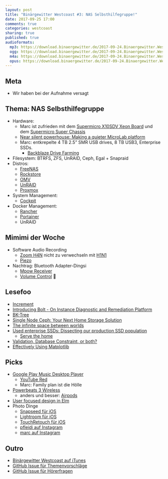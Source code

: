 ```yaml
---
layout: post
title: "Binärgewitter Westcoast #3: NAS Selbsthilfegruppe!"
date: 2017-09-25 17:00
comments: true
categories: westcoast
sharing: true
published: true
audioformats:
  mp3: https://download.binaergewitter.de/2017-09-24.Binaergewitter.Westcoast.3.mp3
  ogg: https://download.binaergewitter.de/2017-09-24.Binaergewitter.Westcoast.3.ogg
  m4a: https://download.binaergewitter.de/2017-09-24.Binaergewitter.Westcoast.3.m4a
  opus: https://download.binaergewitter.de/2017-09-24.Binaergewitter.Westcoast.3.opus
---
```


## Meta
- Wir haben bei der Aufnahme versagt
## Thema: NAS Selbsthilfegruppe
- Hardware:
  - Marc ist zufrieden mit dem [Supermicro X10SDV Xeon Board](http://www.supermicro.com/products/motherboard/Xeon/D/X10SDV-4C-TLN4F.cfm) und dem [Supermicro Super Chassis](https://www.supermicro.com/products/chassis/tower/721/SC721TQ-250B)
  - [Near silent powerhouse: Making a quieter MicroLab platform](https://www.servethehome.com/near-silent-powerhouse-making-a-quieter-microlab-platform/)
  - Marc: entkrepelte 4 TB 2.5” SMR USB drives, 8 TB USB3, Enterprise SSDs.
    - [Backblaze Drive Farming](https://www.backblaze.com/blog/backblaze_drive_farming/)
- Filesystem: BTRFS, ZFS, UnRAID, Ceph, Egal + Snapraid
- Distros:
  - [FreeNAS](http://www.freenas.org)
  - [Rockstore](http://www.rockstor.com/)
  - [OMV](http://www.openmediavault.org)
  - [UnRAID](https://lime-technology.com/)
  - [Proxmox](https://www.proxmox.com)
- System Management:
  - [Cockpit](http://cockpit-project.org)
- Docker Management:
  - [Rancher](http://rancher.com/)
  - [Portainer](http://portainer.io/)
  - UnRAID

## Mimimi der Woche
- Software Audio Recording
  - [Zoom H4N](http://amazon.de/dp/B01HQ3MIHQ?tag=pfleidi-21) nicht zu verwechseln mit [H1N1](https://en.wikipedia.org/wiki/Influenza_A_virus_subtype_H1N1)
  - [Piezo](https://rogueamoeba.com/piezo/)
- Nachtrag: Bluetooth Adapter-Dingsi
  - [Mpow Receiver](https://www.amazon.com/gp/product/B06XFS4HD1)
  - [Volume Control](https://www.amazon.com/gp/product/B00001P4XH) 🙈

## Lesefoo
- [Increment](https://increment.com/)
- [Introducing Bolt - On Instance Diagnostic and Remediation Platform](https://medium.com/netflix-techblog/introducing-bolt-on-instance-diagnostic-and-remediation-platform-176651b55505)
- [BK-Tree](http://signal-to-noise.xyz/post/bk-tree/)
- [Single Node Ceph: Your Next Home Storage Solution](https://aesospadez.com/single-node-ceph-cluster-your-home-storage-solution/)
- [The infinite space between worlds](https://blog.codinghorror.com/the-infinite-space-between-words/)
- [Used enterprise SSDs: Dissecting our production SSD population](https://www.servethehome.com/used-enterprise-ssds-dissecting-our-production-ssd-population/)
  - [Serve the home](http://www.servethehome.com)
- [Validation, Database Constraint, or both?](https://robots.thoughtbot.com/validation-database-constraint-or-both)
- [Effectively Using Matplotlib](http://pbpython.com/effective-matplotlib.html)

## Picks
- [Google Play Music Desktop Player](https://www.googleplaymusicdesktopplayer.com/)
  - [YouTube Red](https://www.youtube.com/red)
  - Marc: Family plan ist die Hölle
- [Powerbeats 3 Wireless](https://www.beatsbydre.com/earphones/powerbeats3-wireless)
  - anders und besser: [Airpods](https://www.apple.com/airpods/)
- [User focused design in Elm](https://www.youtube.com/watch?v=oYk8CKH7OhE)
- Photo Dinge
  - [Snapseed für iOS](https://itunes.apple.com/us/app/snapseed/id439438619?mt=8)
  - [Lightroom für iOS](https://itunes.apple.com/us/app/adobe-photoshop-lightroom-for-iphone/id878783582?mt=8)
  - [TouchRetouch für iOS](https://itunes.apple.com/us/app/touchretouch/id373311252?mt=8)
  - [pfleidi auf Instagram](https://www.instagram.com/pfleidi/?hl=en)
  - [marc auf Instagram](https://www.instagram.com/rb2k/?hl=en)

## Outro
- [Binärgewitter Westcoast auf iTunes](https://itunes.apple.com/de/podcast/bin%C3%A4rgewitter-westcoast/id1230129121?l=en)
- [GitHub Issue für Themenvorschläge](https://github.com/Binaergewitter/serious-bg/issues/214)
- [GitHub Issue für Hörerfragen](https://github.com/Binaergewitter/serious-bg/issues/215)

